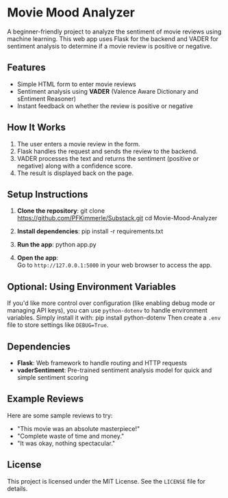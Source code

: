 
# Movie Mood Analyzer

A beginner-friendly project to analyze the sentiment of movie reviews using machine learning. This web app uses Flask for the backend and VADER for sentiment analysis to determine if a movie review is positive or negative. 

## Features
- Simple HTML form to enter movie reviews
- Sentiment analysis using **VADER** (Valence Aware Dictionary and sEntiment Reasoner)
- Instant feedback on whether the review is positive or negative

## How It Works
1. The user enters a movie review in the form.
2. Flask handles the request and sends the review to the backend.
3. VADER processes the text and returns the sentiment (positive or negative) along with a confidence score.
4. The result is displayed back on the page.

## Setup Instructions

1. **Clone the repository**:
    git clone https://github.com/PFKimmerle/Substack.git 
    cd Movie-Mood-Analyzer

2. **Install dependencies**:
    pip install -r requirements.txt

3. **Run the app**:
    python app.py

4. **Open the app**:  
   Go to `http://127.0.0.1:5000` in your web browser to access the app.

## Optional: Using Environment Variables
If you'd like more control over configuration (like enabling debug mode or managing API keys), you can use `python-dotenv` to handle environment variables.
Simply install it with:  pip install python-dotenv
Then create a `.env` file to store settings like `DEBUG=True`.

## Dependencies
- **Flask**: Web framework to handle routing and HTTP requests
- **vaderSentiment**: Pre-trained sentiment analysis model for quick and simple sentiment scoring

## Example Reviews
Here are some sample reviews to try:
- "This movie was an absolute masterpiece!"
- "Complete waste of time and money."
- "It was okay, nothing spectacular."

## License
This project is licensed under the MIT License. See the `LICENSE` file for details.